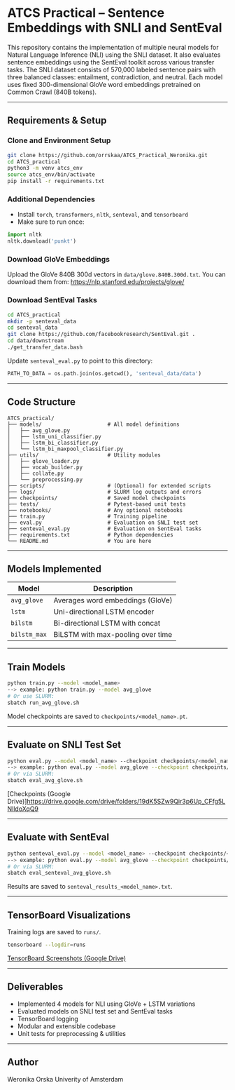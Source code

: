 # ATCS Practical – Sentence Embeddings with SNLI and SentEval

This repository contains the implementation of multiple neural models for Natural Language Inference (NLI) using the SNLI dataset. It also evaluates sentence embeddings using the SentEval toolkit across various transfer tasks. The SNLI dataset consists of 570,000 labeled sentence pairs with three balanced classes: entailment, contradiction, and neutral. Each model uses fixed 300-dimensional GloVe word embeddings pretrained on Common Crawl (840B tokens).

---

## Requirements & Setup

### Clone and Environment Setup

```bash
git clone https://github.com/orrskaa/ATCS_Practical_Weronika.git
cd ATCS_practical
python3 -m venv atcs_env
source atcs_env/bin/activate
pip install -r requirements.txt
```

### Additional Dependencies

- Install `torch`, `transformers`, `nltk`, `senteval`, and `tensorboard`
- Make sure to run once:

```python
import nltk
nltk.download('punkt')
```

### Download GloVe Embeddings

Upload the GloVe 840B 300d vectors in `data/glove.840B.300d.txt`. You can download them from:
https://nlp.stanford.edu/projects/glove/

### Download SentEval Tasks

```bash
cd ATCS_practical
mkdir -p senteval_data
cd senteval_data
git clone https://github.com/facebookresearch/SentEval.git .
cd data/downstream
./get_transfer_data.bash
```

Update `senteval_eval.py` to point to this directory:
```python
PATH_TO_DATA = os.path.join(os.getcwd(), 'senteval_data/data')
```

---

## Code Structure

```
ATCS_practical/
├── models/                     # All model definitions
│   ├── avg_glove.py
│   ├── lstm_uni_classifier.py
│   ├── lstm_bi_classifier.py
│   └── lstm_bi_maxpool_classifier.py
├── utils/                      # Utility modules
│   ├── glove_loader.py
│   ├── vocab_builder.py
│   ├── collate.py
│   └── preprocessing.py
├── scripts/                    # (Optional) for extended scripts
├── logs/                       # SLURM log outputs and errors
├── checkpoints/                # Saved model checkpoints
├── tests/                      # Pytest-based unit tests
├── notebooks/                  # Any optional notebooks
├── train.py                    # Training pipeline
├── eval.py                     # Evaluation on SNLI test set
├── senteval_eval.py            # Evaluation on SentEval tasks
├── requirements.txt            # Python dependencies
└── README.md                   # You are here
```

---

## Models Implemented

| Model         | Description                       |
|---------------|-----------------------------------|
| `avg_glove`   | Averages word embeddings (GloVe)  |
| `lstm`        | Uni-directional LSTM encoder      |
| `bilstm`      | Bi-directional LSTM with concat   |
| `bilstm_max`  | BiLSTM with max-pooling over time |

---

## Train Models

```bash
python train.py --model <model_name>
--> example: python train.py --model avg_glove
# Or use SLURM:
sbatch run_avg_glove.sh
```

Model checkpoints are saved to `checkpoints/<model_name>.pt`.

---

## Evaluate on SNLI Test Set

```bash
python eval.py --model <model_name> --checkpoint checkpoints/<model_name>.pt
--> example: python eval.py --model avg_glove --checkpoint checkpoints/avg_glove.pt
# Or via SLURM:
sbatch eval_avg_glove.sh
```
[Checkpoints (Google Drive)]https://drive.google.com/drive/folders/19dK5SZw9Qir3p6Up_CFfg5LNlldoXqQ9

---

## Evaluate with SentEval

```bash
python senteval_eval.py --model <model_name> --checkpoint checkpoints/<model_name>.pt
--> example: python eval.py --model avg_glove --checkpoint checkpoints/avg_glove.pt
# Or via SLURM:
sbatch eval_senteval_avg_glove.sh
```

Results are saved to `senteval_results_<model_name>.txt`.

---

## TensorBoard Visualizations

Training logs are saved to `runs/`.

```bash
tensorboard --logdir=runs
```

 [TensorBoard Screenshots (Google Drive)](https://drive.google.com/drive/folders/1Uyn8ah_Q7cqe3bnAHNgaO1Ev7XHtfFYU)

---

## Deliverables

- Implemented 4 models for NLI using GloVe + LSTM variations
- Evaluated models on SNLI test set and SentEval tasks
- TensorBoard logging
- Modular and extensible codebase
- Unit tests for preprocessing & utilities

---

## Author
Weronika Orska
Univerity of Amsterdam
